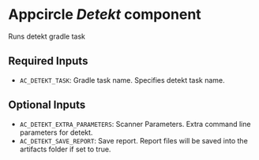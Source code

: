 # Appcircle _Detekt_ component

Runs detekt gradle task

## Required Inputs

- `AC_DETEKT_TASK`: Gradle task name. Specifies detekt task name.

## Optional Inputs

- `AC_DETEKT_EXTRA_PARAMETERS`: Scanner Parameters. Extra command line parameters for detekt.
- `AC_DETEKT_SAVE_REPORT`: Save report. Report files will be saved into the artifacts folder if set to true.

